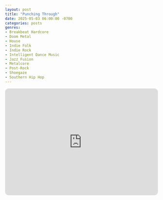 ```yaml
---
layout: post
title: "Punching Through"
date: 2025-05-03 06:00:00 -0700
categories: posts
genres:
- Breakbeat Hardcore
- Doom Metal
- House
- Indie Folk
- Indie Rock
- Intelligent Dance Music
- Jazz Fusion
- Metalcore
- Post-Rock
- Shoegaze
- Southern Hip Hop
---
```

<iframe style="border-radius:12px" src="https://open.spotify.com/embed/playlist/1AzDYc9PnEIzVPd1o3JJqR?utm_source=generator" width="100%" height="352" frameBorder="0" allowfullscreen="" allow="autoplay; clipboard-write; encrypted-media; fullscreen; picture-in-picture" loading="lazy"></iframe>